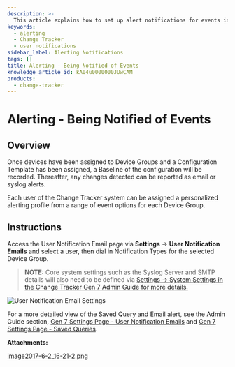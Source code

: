 ```yaml
---
description: >-
  This article explains how to set up alert notifications for events in the Change Tracker system, including user-specific alert profiles and necessary system settings.
keywords:
  - alerting
  - Change Tracker
  - user notifications
sidebar_label: Alerting Notifications
tags: []
title: Alerting - Being Notified of Events
knowledge_article_id: kA04u0000000JUwCAM
products:
  - change-tracker
---
```


# Alerting - Being Notified of Events

## Overview

Once devices have been assigned to Device Groups and a Configuration Template has been assigned, a Baseline of the configuration will be recorded. Thereafter, any changes detected can be reported as email or syslog alerts.

Each user of the Change Tracker system can be assigned a personalized alerting profile from a range of event options for each Device Group.

## Instructions

Access the User Notification Email page via **Settings** → **User Notification Emails** and select a user, then dial in Notification Types for the selected Device Group.

> **NOTE:** Core system settings such as the Syslog Server and SMTP details will also need to be defined via [Settings → System Settings in the Change Tracker Gen 7 Admin Guide for more details.](https://kb.netwrix.com/8098)

![User Notification Email Settings](https://nwxcorp--c.na147.content.force.com/sfc/dist/version/download/?oid=00D7000000091pB&ids=0684u00000LdKDa&d=%2Fa%2F4u000000Lzdj%2FfAWobkQ32OdR1y.kUQO3TarTb36mRnwZ9WX0aWZEOJE&asPdf=false)

For a more detailed view of the Saved Query and Email alert, see the Admin Guide section, [Gen 7 Settings Page - User Notification Emails](https://supportnntws.atlassian.net/wiki/display/HELPDESK/h.++Gen+7+Settings+Page+-+User+Notification+Emails?src=contextnavpagetreemode) and [Gen 7 Settings Page - Saved Queries](https://supportnntws.atlassian.net/wiki/display/HELPDESK/k.+Gen+7+Settings+Page+-+Saved+Queries?src=contextnavpagetreemode). 

**Attachments:**

[image2017-6-2_16-21-2.png](https://nwxcorp--c.na147.content.force.com/sfc/dist/version/download/?oid=00D7000000091pB&ids=0684u00000LdKFu&d=%2Fa%2F4u000000LzlS%2FvgXzgcKG8X5IBylyCzFDbsh5Ehz8wQOBLCd15L9OJvk&asPdf=false)